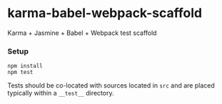 # karma-babel-webpack-scaffold
Karma + Jasmine + Babel + Webpack test scaffold

### Setup
```
npm install
npm test
```
Tests should be co-located with sources located in `src` and are placed typically within a `__test__` directory.  
